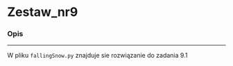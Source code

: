 
# Zestaw_nr9

### Opis

---
W pliku `fallingSnow.py` znajduje sie rozwiązanie do zadania 9.1 <br>

 

